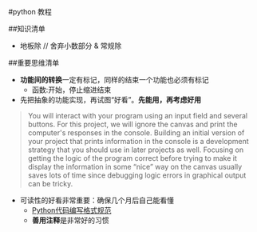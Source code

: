 #python 教程

##知识清单

- 地板除 // 舍弃小数部分 & 常规除


##重要思维清单

- **功能间的转换**一定有标记，同样的结束一个功能也必须有标记
	- 函数:开始，停止缩进结束
- 先把抽象的功能实现，再试图“好看”。**先能用，再考虑好用**
> You will interact with your program using an input field and several buttons. For this project, we will ignore the canvas and print the computer's responses in the console. Building an initial version of your project that prints information in the console is a development strategy that you should use in later projects as well. Focusing on getting the logic of the program correct before trying to make it display the information in some “nice” way on the canvas usually saves lots of time since debugging logic errors in graphical output can be tricky.
- 可读性的好看非常重要：确保几个月后自己能看懂
	- [Python代码编写格式规范](https://github.com/OpenMindClub/OMOOC.py/wiki/Python_Style_Guide)
	- **善用注释**是非常好的习惯